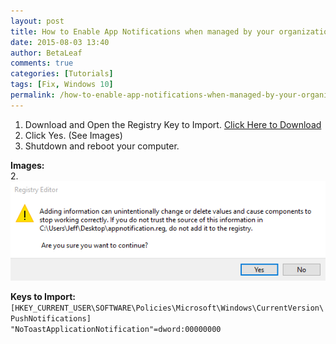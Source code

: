 ```yaml
---
layout: post
title: How to Enable App Notifications when managed by your organization
date: 2015-08-03 13:40
author: BetaLeaf
comments: true
categories: [Tutorials]
tags: [Fix, Windows 10]
permalink: /how-to-enable-app-notifications-when-managed-by-your-organization/
---
```

1. Download and Open the Registry Key to Import. [Click Here to Download](../assets/dl/appnotification.reg)
2. Click Yes. (See Images)
3. Shutdown and reboot your computer.

**Images:**  
2. ![Screenshot](../I/42wx5JC.png)

<strong>Keys to Import:</strong>  
```[HKEY_CURRENT_USER\SOFTWARE\Policies\Microsoft\Windows\CurrentVersion\PushNotifications]```  
```"NoToastApplicationNotification"=dword:00000000```
